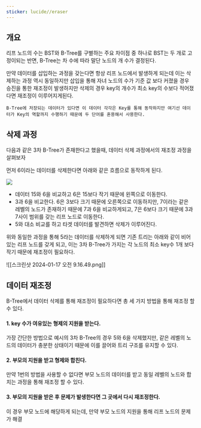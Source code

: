 ```yaml
---
sticker: lucide//eraser
---
```

## 개요

리프 노드의 수는 BST와 B-Tree를 구별하는 주요 차이점 중 하나로 BST는 두 개로 고정이되는 반면, B-Tree는 차 수에 따라 말단 노드의 개 수가 결정된다. 

만약 데이터를 삽입하는 과정을 갖는다면 항상 리프 노드에서 발생하게 되는데 이는 삭제하는 과정 역시 동일하지만 삽입을 통해 자녀 노드의 수가 기준 값 보다 커졌을 경우 승진을 통한 재조정이 발생하지만 삭제의 경우 key의 개수가 최소 key의 수보다 적어졌다면  재조정이 이루어지게된다.

```
B-Tree에 저장되는 데이터가 있다면 이 데이터 각각은 Key를 통해 동작하지만 여기선 데이터가 Key의 역할까지 수행하기 때문에 두 단어를 혼용해서 사용한다.
```

## 삭제 과정

다음과 같은 3차 B-Tree가 존재한다고 했을때, 데이터 삭제 과정에서의 재조정 과정을 살펴보자

먼저 6이라는 데이터를 삭제한다면 아래와 같은 흐름으로 동작하게 된다.

![](https://i.imgur.com/IE2cfN8.png)

- 데이터 15와 6을 비교하고 6은 15보다 작기 때문에 왼쪽으로 이동한다.
- 3과 6을 비교한다. 6은 3보다 크기 때문에 오른쪽으로 이동하지만, 7이라는 같은 레벨의 노드가 존재하기 때문에 7과 6을 비교하게되고, 7은 6보다 크기 때문에 3과 7사이 범위를 갖는 리프 노드로 이동한다.
- 5와 대소 비교를 하고 타겟 데이터를 발견하면 삭제가 이루어진다.

위와 동일한 과정을 통해 5라는 데이터를 삭제하게 되면 기존 트리는 아래와 같이 비어있는 리프 노드를 갖게 되고, 이는 3차 B-Tree가 가지는 각 노드의 최소 key수 1개 보다 작기 때문에 재조정이 필요하다.

![[스크린샷 2024-01-17 오전 9.16.49.png]]

## 데이터 재조정

B-Tree에서 데이터 삭제를 통해 재조정이 필요하다면 총 세 가지 방법을 통해 재조정 할 수 있다.

#### 1. key 수가 여유있는 형제의 지원을 받는다.

가장 간단한 방법으로 예시의 3차 B-Tree의 경우 5와 6을 삭제했지만, 같은 레벨의 노드의 데이터가 충분한 상태이기 때문에 이를 끌어와 트리 구조를 유지할 수 있다.

#### 2. 부모의 지원을 받고 형제와 합친다.

만약 1번의 방법을 사용할 수 없다면 부모 노드의 데이터를 받고 동일 레벨의 노드와 합치는 과정을 통해 재조정 할 수 있다.

#### 3. 부모의 지원을 받은 후 문제가 발생한다면 그 곳에서 다시 재조정한다.

이 경우 부모 노드에 해당하게 되는데, 만약 부모 노드의 지원을 통해 리프 노드의 문제가 해결
